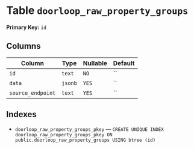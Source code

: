 # Table `doorloop_raw_property_groups`

**Primary Key:** `id`

## Columns

| Column | Type | Nullable | Default |
|---|---|---|---|
| `id` | `text` | `NO` | `` |
| `data` | `jsonb` | `YES` | `` |
| `source_endpoint` | `text` | `YES` | `` |

## Indexes

- `doorloop_raw_property_groups_pkey` — `CREATE UNIQUE INDEX doorloop_raw_property_groups_pkey ON public.doorloop_raw_property_groups USING btree (id)`